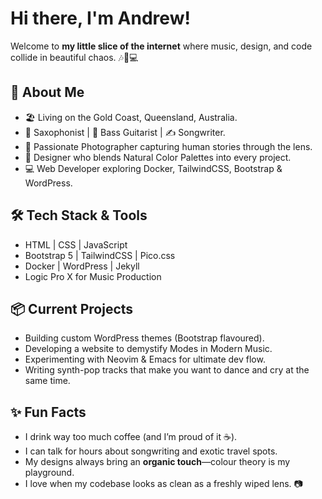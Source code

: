#  Hi there, I'm Andrew! 

Welcome to **my little slice of the internet** where music, design, and code collide in beautiful chaos. 🎶🎨💻

## 🎸 About Me
- 🏖️ Living on the Gold Coast, Queensland, Australia.
- 🎷 Saxophonist | 🎸 Bass Guitarist | ✍️ Songwriter.
- 📸 Passionate Photographer capturing human stories through the lens.
- 🎨 Designer who blends Natural Color Palettes into every project.
- 💻 Web Developer exploring Docker, TailwindCSS, Bootstrap & WordPress.

## 🛠️ Tech Stack & Tools
- HTML | CSS | JavaScript
- Bootstrap 5 | TailwindCSS | Pico.css
- Docker | WordPress | Jekyll
- Logic Pro X for Music Production

## 📦 Current Projects
- Building custom WordPress themes (Bootstrap flavoured).
- Developing a website to demystify Modes in Modern Music.
- Experimenting with Neovim & Emacs for ultimate dev flow.
- Writing synth-pop tracks that make you want to dance and cry at the same time.

## ✨ Fun Facts
- I drink way too much coffee (and I’m proud of it ☕).
- I can talk for hours about songwriting and exotic travel spots.
- My designs always bring an **organic touch**—colour theory is my playground.
- I love when my codebase looks as clean as a freshly wiped lens. 📷
